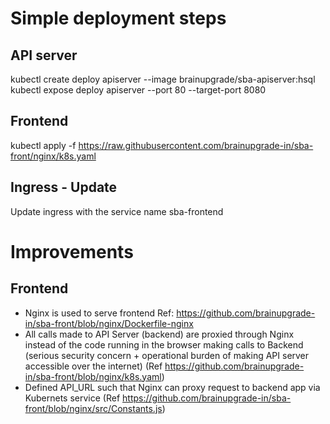 # Simple deployment steps
## API server
kubectl create deploy apiserver --image brainupgrade/sba-apiserver:hsql
kubectl expose deploy apiserver --port 80 --target-port 8080
## Frontend
kubectl apply -f https://raw.githubusercontent.com/brainupgrade-in/sba-front/nginx/k8s.yaml
## Ingress - Update
Update ingress with the service name sba-frontend

# Improvements
## Frontend

- Nginx is used to serve frontend Ref: https://github.com/brainupgrade-in/sba-front/blob/nginx/Dockerfile-nginx
- All calls made to API Server (backend) are proxied through Nginx instead of the code running in the browser making calls to Backend (serious security concern + operational burden of  making API server accessible over the internet) (Ref https://github.com/brainupgrade-in/sba-front/blob/nginx/k8s.yaml)
- Defined API_URL such that Nginx can proxy request to backend app via Kubernets service (Ref https://github.com/brainupgrade-in/sba-front/blob/nginx/src/Constants.js)
